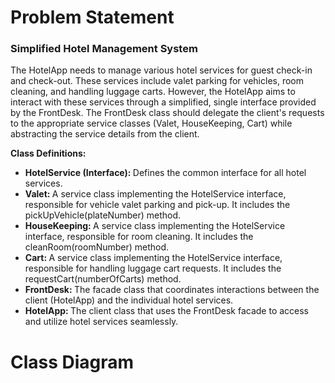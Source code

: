 # Problem Statement

### Simplified Hotel Management System

The HotelApp needs to manage various hotel services for guest check-in and check-out. These services include valet parking for vehicles, room cleaning, and handling luggage carts. However, the HotelApp aims to interact with these services through a simplified, single interface provided by the FrontDesk. The FrontDesk class should delegate the client's requests to the appropriate service classes (Valet, HouseKeeping, Cart) while abstracting the service details from the client.

<b>Class Definitions:</b>
<ul>
	<li><b>HotelService (Interface): </b>Defines the common interface for all hotel services.</li>
	<li><b>Valet: </b>A service class implementing the HotelService interface, responsible for vehicle valet parking and pick-up. It includes the pickUpVehicle(plateNumber) method.</li>
	<li><b>HouseKeeping: </b>A service class implementing the HotelService interface, responsible for room cleaning. It includes the cleanRoom(roomNumber) method.</li>
	<li><b>Cart: </b>A service class implementing the HotelService interface, responsible for handling luggage cart requests. It includes the requestCart(numberOfCarts) method.</li>
	<li><b>FrontDesk: </b>The facade class that coordinates interactions between the client (HotelApp) and the individual hotel services.</li>
	<li><b>HotelApp: </b>The client class that uses the FrontDesk facade to access and utilize hotel services seamlessly.</li>
</ul>

# Class Diagram

